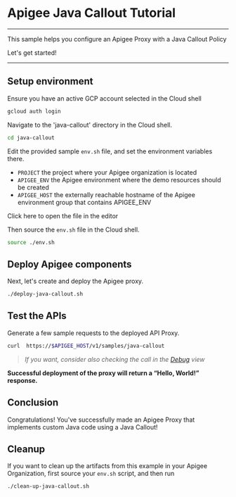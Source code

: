 # Apigee Java Callout Tutorial

---
This sample helps you configure an Apigee Proxy with a Java Callout Policy

Let's get started!

---

## Setup environment

Ensure you have an active GCP account selected in the Cloud shell

```sh
gcloud auth login
```

Navigate to the 'java-callout' directory in the Cloud shell.

```sh
cd java-callout
```

Edit the provided sample `env.sh` file, and set the environment variables there.

   * `PROJECT` the project where your Apigee organization is located
   * `APIGEE_ENV` the Apigee environment where the demo resources should be created
   * `APIGEE_HOST` the externally reachable hostname of the Apigee environment group that contains APIGEE_ENV

Click <walkthrough-editor-open-file filePath="java-callout/env.sh">here</walkthrough-editor-open-file> to open the file in the editor

Then source the `env.sh` file in the Cloud shell.

```sh
source ./env.sh
```

## Deploy Apigee components

Next, let's create and deploy the Apigee proxy.

```sh
./deploy-java-callout.sh
```

## Test the APIs

Generate a few sample requests to the deployed API Proxy.

```sh
curl  https://$APIGEE_HOST/v1/samples/java-callout
```

> _If you want, consider also checking the call in the [Debug](https://cloud.google.com/apigee/docs/api-platform/debug/trace) view_

**Successful deployment of the proxy will return a “Hello, World!” response.**

## Conclusion

<walkthrough-conclusion-trophy></walkthrough-conclusion-trophy>

Congratulations! You've successfully made an Apigee Proxy that implements custom Java code using a Java Callout!

<walkthrough-inline-feedback></walkthrough-inline-feedback>

## Cleanup

If you want to clean up the artifacts from this example in your Apigee Organization, first source your `env.sh` script, and then run

```bash
./clean-up-java-callout.sh
```
